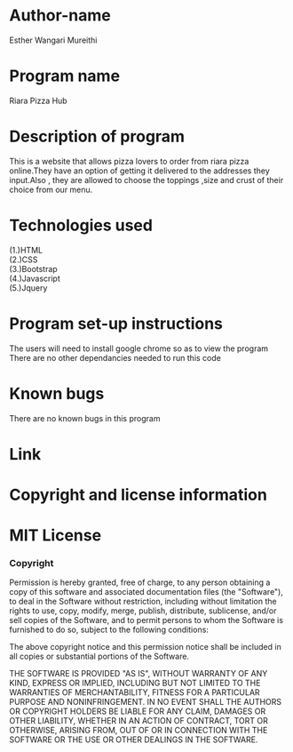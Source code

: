 # Author-name
Esther Wangari Mureithi<br>
# Program name
Riara Pizza Hub<br>
# Description of program
This is a website that allows pizza lovers to order from riara pizza online.They have an option of getting it delivered to the addresses they input.Also , they are allowed to choose the toppings ,size and crust of their choice from our menu.
# Technologies used
(1.)HTML<br>
(2.)CSS<br>
(3.)Bootstrap <br>
(4.)Javascript <br>
(5.)Jquery


# Program set-up instructions
The users will need to install google chrome so as to view the program
There are no other dependancies needed to run this code<br>
# Known bugs
There are no known bugs in this program<br>
# Link


# Copyright and license information
# MIT License

### Copyright

Permission is hereby granted, free of charge, to any person obtaining a copy
of this software and associated documentation files (the "Software"), to deal
in the Software without restriction, including without limitation the rights
to use, copy, modify, merge, publish, distribute, sublicense, and/or sell
copies of the Software, and to permit persons to whom the Software is
furnished to do so, subject to the following conditions:

The above copyright notice and this permission notice shall be included in all
copies or substantial portions of the Software.

THE SOFTWARE IS PROVIDED "AS IS", WITHOUT WARRANTY OF ANY KIND, EXPRESS OR
IMPLIED, INCLUDING BUT NOT LIMITED TO THE WARRANTIES OF MERCHANTABILITY,
FITNESS FOR A PARTICULAR PURPOSE AND NONINFRINGEMENT. IN NO EVENT SHALL THE
AUTHORS OR COPYRIGHT HOLDERS BE LIABLE FOR ANY CLAIM, DAMAGES OR OTHER
LIABILITY, WHETHER IN AN ACTION OF CONTRACT, TORT OR OTHERWISE, ARISING FROM,
OUT OF OR IN CONNECTION WITH THE SOFTWARE OR THE USE OR OTHER DEALINGS IN THE
SOFTWARE.